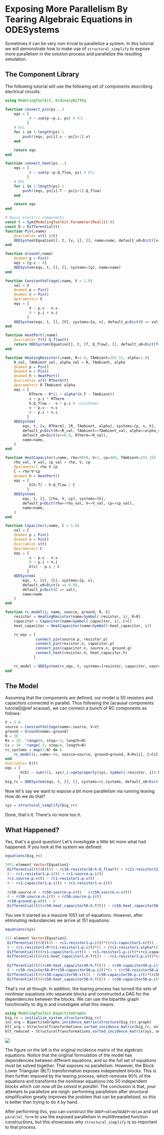 # Exposing More Parallelism By Tearing Algebraic Equations in ODESystems

Sometimes it can be very non-trivial to parallelize a system. In this tutorial
we will demonstrate how to make use of `structural_simplify` to expose more
parallelism in the solution process and parallelize the resulting simulation.

## The Component Library

The following tutorial will use the following set of components describing
electrical circuits:

```julia
using ModelingToolkit, OrdinaryDiffEq

function connect_pin(ps...)
    eqs = [
           0 ~ sum(p->p.i, ps) # KCL
          ]
    # KVL
    for i in 1:length(ps)-1
        push!(eqs, ps[i].v ~ ps[i+1].v)
    end

    return eqs
end

function connect_heat(ps...)
    eqs = [
           0 ~ sum(p->p.Q_flow, ps) # KCL
          ]
    # KVL
    for i in 1:length(ps)-1
        push!(eqs, ps[i].T ~ ps[i+1].Q_flow)
    end

    return eqs
end

# Basic electric components
const t = Sym{ModelingToolkit.Parameter{Real}}(:t)
const D = Differential(t)
function Pin(;name)
    @variables v(t) i(t)
    ODESystem(Equation[], t, [v, i], [], name=name, default_u0=Dict([v=>1.0, i=>1.0]))
end

function Ground(;name)
    @named g = Pin()
    eqs = [g.v ~ 0]
    ODESystem(eqs, t, [], [], systems=[g], name=name)
end

function ConstantVoltage(;name, V = 1.0)
    val = V
    @named p = Pin()
    @named n = Pin()
    @parameters V
    eqs = [
           V ~ p.v - n.v
           0 ~ p.i + n.i
          ]
    ODESystem(eqs, t, [], [V], systems=[p, n], default_p=Dict(V => val), name=name)
end

function HeatPort(;name)
    @variables T(t) Q_flow(t)
    return ODESystem(Equation[], t, [T, Q_flow], [], default_u0=Dict(T=>293.15, Q_flow=>0.0), name=name)
end

function HeatingResistor(;name, R=1.0, TAmbient=293.15, alpha=1.0)
    R_val, TAmbient_val, alpha_val = R, TAmbient, alpha
    @named p = Pin()
    @named n = Pin()
    @named h = HeatPort()
    @variables v(t) RTherm(t)
    @parameters R TAmbient alpha
    eqs = [
           RTherm ~ R*(1 + alpha*(h.T - TAmbient))
           v ~ p.i * RTherm
           h.Q_flow ~ -v * p.i # -LossPower
           v ~ p.v - n.v
           0 ~ p.i + n.i
          ]
    ODESystem(
        eqs, t, [v, RTherm], [R, TAmbient, alpha], systems=[p, n, h],
        default_p=Dict(R=>R_val, TAmbient=>TAmbient_val, alpha=>alpha_val),
        default_u0=Dict(v=>0.0, RTherm=>R_val),
        name=name,
    )
end

function HeatCapacitor(;name, rho=8050, V=1, cp=460, TAmbient=293.15)
    rho_val, V_val, cp_val = rho, V, cp
    @parameters rho V cp
    C = rho*V*cp
    @named h = HeatPort()
    eqs = [
           D(h.T) ~ h.Q_flow / C
          ]
    ODESystem(
        eqs, t, [], [rho, V, cp], systems=[h],
        default_p=Dict(rho=>rho_val, V=>V_val, cp=>cp_val),
        name=name,
    )
end

function Capacitor(;name, C = 1.0)
    val = C
    @named p = Pin()
    @named n = Pin()
    @variables v(t)
    @parameters C
    eqs = [
           v ~ p.v - n.v
           0 ~ p.i + n.i
           D(v) ~ p.i / C
          ]
    ODESystem(
        eqs, t, [v], [C], systems=[p, n],
        default_u0=Dict(v => 0.0),
        default_p=Dict(C => val),
        name=name
    )
end

function rc_model(i; name, source, ground, R, C)
    resistor = HeatingResistor(name=Symbol(:resistor, i), R=R)
    capacitor = Capacitor(name=Symbol(:capacitor, i), C=C)
    heat_capacitor = HeatCapacitor(name=Symbol(:heat_capacitor, i))

    rc_eqs = [
              connect_pin(source.p, resistor.p)
              connect_pin(resistor.n, capacitor.p)
              connect_pin(capacitor.n, source.n, ground.g)
              connect_heat(resistor.h, heat_capacitor.h)
             ]

    rc_model = ODESystem(rc_eqs, t, systems=[resistor, capacitor, source, ground, heat_capacitor], name=Symbol(name, i))
end
```

## The Model

Assuming that the components are defined, our model is 50 resistors and
capacitors connected in parallel. Thus following the [acausal components tutorial](@ref acausal),
we can connect a bunch of RC components as follows:

```julia
V = 2.0
source = ConstantVoltage(name=:source, V=V)
ground = Ground(name=:ground)
N = 50
Rs = 10 .^range(0, stop=-4, length=N)
Cs = 10 .^range(-3, stop=0, length=N)
rc_systems = map(1:N) do i
    rc_model(i; name=:rc, source=source, ground=ground, R=Rs[i], C=Cs[i])
end
@variables E(t)
eqs = [
       D(E) ~ sum(((i, sys),)->getproperty(sys, Symbol(:resistor, i)).h.Q_flow, enumerate(rc_systems))
      ]
big_rc = ODESystem(eqs, t, [], [], systems=rc_systems, default_u0=Dict(E=>0.0))
```

Now let's say we want to expose a bit more parallelism via running tearing.
How do we do that?

```julia
sys = structural_simplify(big_rc)
```

Done, that's it. There's no more too it.

## What Happened?

Yes, that's a good question! Let's investigate a little bit more what had happened.
If you look at the system we defined:

```julia
equations(big_rc)

1051-element Vector{Equation}:
 Differential(t)(E(t)) ~ rc10₊resistor10₊h₊Q_flow(t) + rc11₊resistor11₊h₊Q_flow(t) + rc12₊resistor12₊h₊Q_flow(t) + rc13₊resistor13₊h₊Q_flow(t) + rc14₊resistor14₊h₊Q_flow(t) + rc15₊resistor15₊h₊Q_flow(t) + rc16₊resistor16₊h₊Q_flow(t) + rc17₊resistor17₊h₊Q_flow(t) + rc18₊resistor18₊h₊Q_flow(t) + rc19₊resistor19₊h₊Q_flow(t) + rc1₊resistor1₊h₊Q_flow(t) + rc20₊resistor20₊h₊Q_flow(t) + rc21₊resistor21₊h₊Q_flow(t) + rc22₊resistor22₊h₊Q_flow(t) + rc23₊resistor23₊h₊Q_flow(t) + rc24₊resistor24₊h₊Q_flow(t) + rc25₊resistor25₊h₊Q_flow(t) + rc26₊resistor26₊h₊Q_flow(t) + rc27₊resistor27₊h₊Q_flow(t) + rc28₊resistor28₊h₊Q_flow(t) + rc29₊resistor29₊h₊Q_flow(t) + rc2₊resistor2₊h₊Q_flow(t) + rc30₊resistor30₊h₊Q_flow(t) + rc31₊resistor31₊h₊Q_flow(t) + rc32₊resistor32₊h₊Q_flow(t) + rc33₊resistor33₊h₊Q_flow(t) + rc34₊resistor34₊h₊Q_flow(t) + rc35₊resistor35₊h₊Q_flow(t) + rc36₊resistor36₊h₊Q_flow(t) + rc37₊resistor37₊h₊Q_flow(t) + rc38₊resistor38₊h₊Q_flow(t) + rc39₊resistor39₊h₊Q_flow(t) + rc3₊resistor3₊h₊Q_flow(t) + rc40₊resistor40₊h₊Q_flow(t) + rc41₊resistor41₊h₊Q_flow(t) + rc42₊resistor42₊h₊Q_flow(t) + rc43₊resistor43₊h₊Q_flow(t) + rc44₊resistor44₊h₊Q_flow(t) + rc45₊resistor45₊h₊Q_flow(t) + rc46₊resistor46₊h₊Q_flow(t) + rc47₊resistor47₊h₊Q_flow(t) + rc48₊resistor48₊h₊Q_flow(t) + rc49₊resistor49₊h₊Q_flow(t) + rc4₊resistor4₊h₊Q_flow(t) + rc50₊resistor50₊h₊Q_flow(t) + rc5₊resistor5₊h₊Q_flow(t) + rc6₊resistor6₊h₊Q_flow(t) + rc7₊resistor7₊h₊Q_flow(t) + rc8₊resistor8₊h₊Q_flow(t) + rc9₊resistor9₊h₊Q_flow(t)
 0 ~ rc1₊resistor1₊p₊i(t) + rc1₊source₊p₊i(t)
 rc1₊source₊p₊v(t) ~ rc1₊resistor1₊p₊v(t)
 0 ~ rc1₊capacitor1₊p₊i(t) + rc1₊resistor1₊n₊i(t)
 ⋮
 rc50₊source₊V ~ rc50₊source₊p₊v(t) - (rc50₊source₊n₊v(t))
 0 ~ rc50₊source₊n₊i(t) + rc50₊source₊p₊i(t)
 rc50₊ground₊g₊v(t) ~ 0
 Differential(t)(rc50₊heat_capacitor50₊h₊T(t)) ~ rc50₊heat_capacitor50₊h₊Q_flow(t)*(rc50₊heat_capacitor50₊V^-1)*(rc50₊heat_capacitor50₊cp^-1)*(rc50₊heat_capacitor50₊rho^-1)
```

You see it started as a massive 1051 set of equations. However, after eliminating
redundancies we arrive at 151 equations:

```julia
equations(sys)

151-element Vector{Equation}:
 Differential(t)(E(t)) ~ rc1₊resistor1₊p₊i(t)*((rc1₊capacitor1₊v(t)) - rc1₊source₊V) + rc4₊resistor4₊p₊i(t)*((rc4₊capacitor4₊v(t)) - rc4₊source₊V) - ((rc10₊capacitor10₊p₊i(t))*(rc10₊source₊V - (rc10₊capacitor10₊v(t)))) - ((rc11₊capacitor11₊p₊i(t))*(rc11₊source₊V - (rc11₊capacitor11₊v(t)))) - ((rc12₊capacitor12₊p₊i(t))*(rc12₊source₊V - (rc12₊capacitor12₊v(t)))) - ((rc13₊capacitor13₊p₊i(t))*(rc13₊source₊V - (rc13₊capacitor13₊v(t)))) - ((rc14₊capacitor14₊p₊i(t))*(rc14₊source₊V - (rc14₊capacitor14₊v(t)))) - ((rc15₊capacitor15₊p₊i(t))*(rc15₊source₊V - (rc15₊capacitor15₊v(t)))) - ((rc16₊capacitor16₊p₊i(t))*(rc16₊source₊V - (rc16₊capacitor16₊v(t)))) - ((rc17₊capacitor17₊p₊i(t))*(rc17₊source₊V - (rc17₊capacitor17₊v(t)))) - ((rc18₊capacitor18₊p₊i(t))*(rc18₊source₊V - (rc18₊capacitor18₊v(t)))) - ((rc19₊capacitor19₊p₊i(t))*(rc19₊source₊V - (rc19₊capacitor19₊v(t)))) - ((rc20₊capacitor20₊p₊i(t))*(rc20₊source₊V - (rc20₊capacitor20₊v(t)))) - ((rc21₊capacitor21₊p₊i(t))*(rc21₊source₊V - (rc21₊capacitor21₊v(t)))) - ((rc22₊capacitor22₊p₊i(t))*(rc22₊source₊V - (rc22₊capacitor22₊v(t)))) - ((rc23₊capacitor23₊p₊i(t))*(rc23₊source₊V - (rc23₊capacitor23₊v(t)))) - ((rc24₊capacitor24₊p₊i(t))*(rc24₊source₊V - (rc24₊capacitor24₊v(t)))) - ((rc25₊capacitor25₊p₊i(t))*(rc25₊source₊V - (rc25₊capacitor25₊v(t)))) - ((rc26₊capacitor26₊p₊i(t))*(rc26₊source₊V - (rc26₊capacitor26₊v(t)))) - ((rc27₊capacitor27₊p₊i(t))*(rc27₊source₊V - (rc27₊capacitor27₊v(t)))) - ((rc28₊capacitor28₊p₊i(t))*(rc28₊source₊V - (rc28₊capacitor28₊v(t)))) - ((rc29₊capacitor29₊p₊i(t))*(rc29₊source₊V - (rc29₊capacitor29₊v(t)))) - ((rc2₊capacitor2₊p₊i(t))*(rc2₊source₊V - (rc2₊capacitor2₊v(t)))) - ((rc30₊capacitor30₊p₊i(t))*(rc30₊source₊V - (rc30₊capacitor30₊v(t)))) - ((rc31₊capacitor31₊p₊i(t))*(rc31₊source₊V - (rc31₊capacitor31₊v(t)))) - ((rc32₊capacitor32₊p₊i(t))*(rc32₊source₊V - (rc32₊capacitor32₊v(t)))) - ((rc33₊capacitor33₊p₊i(t))*(rc33₊source₊V - (rc33₊capacitor33₊v(t)))) - ((rc34₊capacitor34₊p₊i(t))*(rc34₊source₊V - (rc34₊capacitor34₊v(t)))) - ((rc35₊capacitor35₊p₊i(t))*(rc35₊source₊V - (rc35₊capacitor35₊v(t)))) - ((rc36₊capacitor36₊p₊i(t))*(rc36₊source₊V - (rc36₊capacitor36₊v(t)))) - ((rc37₊capacitor37₊p₊i(t))*(rc37₊source₊V - (rc37₊capacitor37₊v(t)))) - ((rc38₊capacitor38₊p₊i(t))*(rc38₊source₊V - (rc38₊capacitor38₊v(t)))) - ((rc39₊capacitor39₊p₊i(t))*(rc39₊source₊V - (rc39₊capacitor39₊v(t)))) - ((rc3₊capacitor3₊p₊i(t))*(rc3₊source₊V - (rc3₊capacitor3₊v(t)))) - ((rc40₊capacitor40₊p₊i(t))*(rc40₊source₊V - (rc40₊capacitor40₊v(t)))) - ((rc41₊capacitor41₊p₊i(t))*(rc41₊source₊V - (rc41₊capacitor41₊v(t)))) - ((rc42₊capacitor42₊p₊i(t))*(rc42₊source₊V - (rc42₊capacitor42₊v(t)))) - ((rc43₊capacitor43₊p₊i(t))*(rc43₊source₊V - (rc43₊capacitor43₊v(t)))) - ((rc44₊capacitor44₊p₊i(t))*(rc44₊source₊V - (rc44₊capacitor44₊v(t)))) - ((rc45₊capacitor45₊p₊i(t))*(rc45₊source₊V - (rc45₊capacitor45₊v(t)))) - ((rc46₊capacitor46₊p₊i(t))*(rc46₊source₊V - (rc46₊capacitor46₊v(t)))) - ((rc47₊capacitor47₊p₊i(t))*(rc47₊source₊V - (rc47₊capacitor47₊v(t)))) - ((rc48₊capacitor48₊p₊i(t))*(rc48₊source₊V - (rc48₊capacitor48₊v(t)))) - ((rc49₊capacitor49₊p₊i(t))*(rc49₊source₊V - (rc49₊capacitor49₊v(t)))) - ((rc50₊capacitor50₊p₊i(t))*(rc50₊source₊V - (rc50₊capacitor50₊v(t)))) - ((rc5₊capacitor5₊p₊i(t))*(rc5₊source₊V - (rc5₊capacitor5₊v(t)))) - ((rc6₊capacitor6₊p₊i(t))*(rc6₊source₊V - (rc6₊capacitor6₊v(t)))) - ((rc7₊capacitor7₊p₊i(t))*(rc7₊source₊V - (rc7₊capacitor7₊v(t)))) - ((rc8₊capacitor8₊p₊i(t))*(rc8₊source₊V - (rc8₊capacitor8₊v(t)))) - ((rc9₊capacitor9₊p₊i(t))*(rc9₊source₊V - (rc9₊capacitor9₊v(t))))
 0 ~ rc1₊resistor1₊R*rc1₊resistor1₊p₊i(t)*(1 + (rc1₊resistor1₊alpha*((-rc1₊resistor1₊TAmbient) - ((rc1₊resistor1₊p₊i(t))*((rc1₊capacitor1₊v(t)) - rc1₊source₊V))))) + rc1₊capacitor1₊v(t) - rc1₊source₊V
 Differential(t)(rc1₊capacitor1₊v(t)) ~ rc1₊resistor1₊p₊i(t)*(rc1₊capacitor1₊C^-1)
 Differential(t)(rc1₊heat_capacitor1₊h₊T(t)) ~ -rc1₊resistor1₊p₊i(t)*(rc1₊heat_capacitor1₊V^-1)*(rc1₊heat_capacitor1₊cp^-1)*(rc1₊heat_capacitor1₊rho^-1)*((rc1₊capacitor1₊v(t)) - rc1₊source₊V)
 ⋮
 Differential(t)(rc49₊heat_capacitor49₊h₊T(t)) ~ rc49₊capacitor49₊p₊i(t)*(rc49₊heat_capacitor49₊V^-1)*(rc49₊heat_capacitor49₊cp^-1)*(rc49₊heat_capacitor49₊rho^-1)*(rc49₊source₊V - (rc49₊capacitor49₊v(t)))
 0 ~ rc50₊resistor50₊R*rc50₊capacitor50₊p₊i(t)*(1 + (rc50₊resistor50₊alpha*(((rc50₊capacitor50₊p₊i(t))*(rc50₊source₊V - (rc50₊capacitor50₊v(t)))) - rc50₊resistor50₊TAmbient))) - (rc50₊source₊V - (rc50₊capacitor50₊v(t)))
 Differential(t)(rc50₊capacitor50₊v(t)) ~ rc50₊capacitor50₊p₊i(t)*(rc50₊capacitor50₊C^-1)
 Differential(t)(rc50₊heat_capacitor50₊h₊T(t)) ~ rc50₊capacitor50₊p₊i(t)*(rc50₊heat_capacitor50₊V^-1)*(rc50₊heat_capacitor50₊cp^-1)*(rc50₊heat_capacitor50₊rho^-1)*(rc50₊source₊V - (rc50₊capacitor50₊v(t)))
 ```

 That's not all though. In addition, the tearing process has turned the sets of
 nonlinear equations into separate blocks and constructed a DAG for the dependencies
 between the blocks. We can use the bipartite graph functionality to dig in and
 investigate what this means:

 ```julia
 using ModelingToolkit.BipartiteGraphs
 big_rc = initialize_system_structure(big_rc)
 inc_org = BipartiteGraphs.incidence_matrix(structure(big_rc).graph)
 blt_org = StructuralTransformations.sorted_incidence_matrix(big_rc, only_algeqs=true, only_algvars=true)
 blt_reduced = StructuralTransformations.sorted_incidence_matrix(sys, only_algeqs=true, only_algvars=true)
 ```

 ![](https://user-images.githubusercontent.com/1814174/110589027-d4ec9b00-8143-11eb-8880-651da986504d.PNG)

 The figure on the left is the original incidence matrix of the algebraic equations.
 Notice that the original formulation of the model has dependencies between different
 equations, and so the full set of equations must be solved together. That exposes
 no parallelism. However, the Block Lower Triangular (BLT) transformation exposes
 independent blocks. This is then further impoved by the tearing process, which
 removes 90% of the equations and transforms the nonlinear equations into 50
 independent blocks *which can now all be solved in parallel*. The conclusion
 is that, your attempts to parallelize are neigh: performing parallelism after
 structural simplification greatly improves the problem that can be parallelized,
 so this is better than trying to do it by hand.

 After performing this, you can construct the `ODEProblem`/`ODAEProblem` and set
 `parallel_form` to use the exposed parallelism in multithreaded function
 constructions, but this showcases why `structural_simplify` is so important
 to that process.
